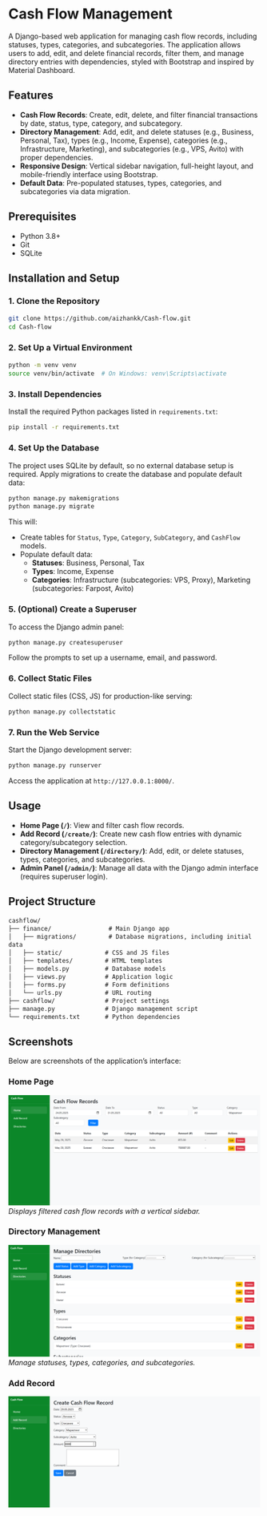 # Cash Flow Management

A Django-based web application for managing cash flow records, including statuses, types, categories, and subcategories. The application allows users to add, edit, and delete financial records, filter them, and manage directory entries with dependencies, styled with Bootstrap and inspired by Material Dashboard.

## Features
- **Cash Flow Records**: Create, edit, delete, and filter financial transactions by date, status, type, category, and subcategory.
- **Directory Management**: Add, edit, and delete statuses (e.g., Business, Personal, Tax), types (e.g., Income, Expense), categories (e.g., Infrastructure, Marketing), and subcategories (e.g., VPS, Avito) with proper dependencies.
- **Responsive Design**: Vertical sidebar navigation, full-height layout, and mobile-friendly interface using Bootstrap.
- **Default Data**: Pre-populated statuses, types, categories, and subcategories via data migration.

## Prerequisites
- Python 3.8+
- Git
- SQLite 

## Installation and Setup

### 1. Clone the Repository
```bash
git clone https://github.com/aizhankk/Cash-flow.git
cd Cash-flow
```

### 2. Set Up a Virtual Environment
```bash
python -m venv venv
source venv/bin/activate  # On Windows: venv\Scripts\activate
```

### 3. Install Dependencies
Install the required Python packages listed in `requirements.txt`:
```bash
pip install -r requirements.txt
```



### 4. Set Up the Database
The project uses SQLite by default, so no external database setup is required. Apply migrations to create the database and populate default data:
```bash
python manage.py makemigrations
python manage.py migrate
```

This will:
- Create tables for `Status`, `Type`, `Category`, `SubCategory`, and `CashFlow` models.
- Populate default data:
  - **Statuses**: Business, Personal, Tax
  - **Types**: Income, Expense
  - **Categories**: Infrastructure (subcategories: VPS, Proxy), Marketing (subcategories: Farpost, Avito)

### 5. (Optional) Create a Superuser
To access the Django admin panel:
```bash
python manage.py createsuperuser
```
Follow the prompts to set up a username, email, and password.

### 6. Collect Static Files
Collect static files (CSS, JS) for production-like serving:
```bash
python manage.py collectstatic
```

### 7. Run the Web Service
Start the Django development server:
```bash
python manage.py runserver
```
Access the application at `http://127.0.0.1:8000/`.

## Usage
- **Home Page (`/`)**: View and filter cash flow records.
- **Add Record (`/create/`)**: Create new cash flow entries with dynamic category/subcategory selection.
- **Directory Management (`/directory/`)**: Add, edit, or delete statuses, types, categories, and subcategories.
- **Admin Panel (`/admin/`)**: Manage all data with the Django admin interface (requires superuser login).

## Project Structure
```
cashflow/
├── finance/                # Main Django app
│   ├── migrations/         # Database migrations, including initial data
│   ├── static/            # CSS and JS files
│   ├── templates/         # HTML templates
│   ├── models.py          # Database models
│   ├── views.py           # Application logic
│   ├── forms.py           # Form definitions
│   └── urls.py            # URL routing
├── cashflow/              # Project settings
├── manage.py              # Django management script
└── requirements.txt       # Python dependencies
```

## Screenshots
Below are screenshots of the application’s interface:

### Home Page
![Home Page](11.png)
*Displays filtered cash flow records with a vertical sidebar.*

### Directory Management
![Directory Page](33.png)
*Manage statuses, types, categories, and subcategories.*

### Add Record
![Directory Page](22.png)

